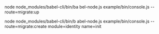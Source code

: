 node node_modules/babel-cli/bin/ba
bel-node.js example/bin/console.js --route=migrate:up

node node_modules/babel-cli/bin/b
abel-node.js example/bin/console.js -- route=migrate:create module=identity
 name=init